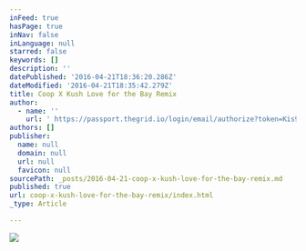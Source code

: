 ```yaml
---
inFeed: true
hasPage: true
inNav: false
inLanguage: null
starred: false
keywords: []
description: ''
datePublished: '2016-04-21T18:36:20.286Z'
dateModified: '2016-04-21T18:35:42.279Z'
title: Coop X Kush Love for the Bay Remix
author:
  - name: ''
    url: ' https://passport.thegrid.io/login/email/authorize?token=Kis9l5hPq0UvmtAp7jMYZYiGkErH4CRsmuVW&user=90c74fdd-380c-4e67-99c7-3c30f5708178'
authors: []
publisher:
  name: null
  domain: null
  url: null
  favicon: null
sourcePath: _posts/2016-04-21-coop-x-kush-love-for-the-bay-remix.md
published: true
url: coop-x-kush-love-for-the-bay-remix/index.html
_type: Article

---
```

![](https://the-grid-user-content.s3-us-west-2.amazonaws.com/d9dee781-192d-46cc-a668-5d8b8eb98548.jpg)